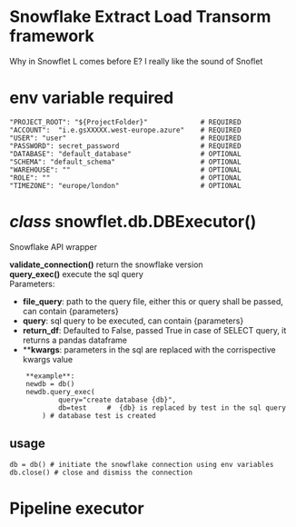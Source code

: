 # Snowflake Extract Load Transorm framework  
Why in Snowflet L comes before E? I really like the sound of Snoflet

# env variable required
```
"PROJECT_ROOT": "${ProjectFolder}"             # REQUIRED
"ACCOUNT":  "i.e.gsXXXXX.west-europe.azure"    # REQUIRED
"USER": "user"                                 # REQUIRED
"PASSWORD": secret_password                    # REQUIRED
"DATABASE": "default_database"                 # OPTIONAL
"SCHEMA": "default_schema"                     # OPTIONAL
"WAREHOUSE": ""                                # OPTIONAL
"ROLE": ""                                     # OPTIONAL
"TIMEZONE": "europe/london"                    # OPTIONAL
```




# *class* snowflet.db.DBExecutor() <br />
Snowflake API wrapper <br />

**validate_connection()** return the snowflake version <br />
**query_exec()** execute the sql query  <br />
Parameters: <br />
- **file_query**: path to the query file, either this or query shall be passed, can contain {parameters} 
- **query**: sql query to be executed, can contain {parameters}  
- **return_df**: Defaulted to False, passed True in case of SELECT query, it returns a pandas dataframe 
- ****kwargs**: parameters in the sql are replaced with the corrispective kwargs value
```
    **example**:
    newdb = db()
    newdb.query_exec(
            query="create database {db}",
            db=test     #  {db} is replaced by test in the sql query        
        ) # database test is created
```
## usage
```
db = db() # initiate the snowflake connection using env variables
db.close() # close and dismiss the connection
```
# Pipeline executor